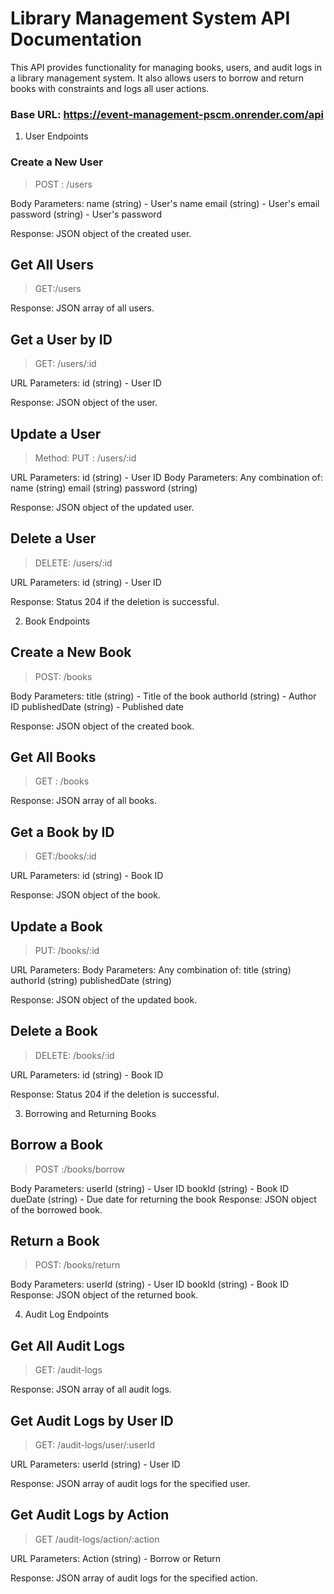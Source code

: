 # Library Management System API Documentation

This API provides functionality for managing books, users, and audit logs in a library management system. It also allows users to borrow and return books with constraints and logs all user actions.


### Base URL: https://event-management-pscm.onrender.com/api



1. User Endpoints
### Create a New User

> POST : /users

Body Parameters:
name (string) - User's name
email (string) - User's email
password (string) - User's password

Response: JSON object of the created user.

## Get All Users

> GET:/users

Response: JSON array of all users.

## Get a User by ID

> GET: /users/:id

URL Parameters:
id (string) - User ID

Response: JSON object of the user.


## Update a User

> Method: PUT : /users/:id

URL Parameters:
id (string) - User ID
Body Parameters: Any combination of:
name (string)
email (string)
password (string)

Response: JSON object of the updated user.


## Delete a User

> DELETE: /users/:id

URL Parameters:
id (string) - User ID

Response: Status 204 if the deletion is successful.


2. Book Endpoints
## Create a New Book

> POST: /books

Body Parameters:
title (string) - Title of the book
authorId (string) - Author ID
publishedDate (string) - Published date

Response: JSON object of the created book.


## Get All Books

> GET : /books

Response: JSON array of all books.


## Get a Book by ID
 
> GET:/books/:id

URL Parameters:
id (string) - Book ID

Response: JSON object of the book.


## Update a Book

> PUT: /books/:id

URL Parameters:
Body Parameters: Any combination of:
title (string)
authorId (string)
publishedDate (string)

Response: JSON object of the updated book.


## Delete a Book

> DELETE: /books/:id

URL Parameters:
id (string) - Book ID

Response: Status 204 if the deletion is successful.


3. Borrowing and Returning Books
## Borrow a Book
 
> POST :/books/borrow

Body Parameters:
userId (string) - User ID
bookId (string) - Book ID
dueDate (string) - Due date for returning the book
Response: JSON object of the borrowed book.


## Return a Book

> POST: /books/return

Body Parameters:
userId (string) - User ID
bookId (string) - Book ID
Response: JSON object of the returned book.


4. Audit Log Endpoints
## Get All Audit Logs

> GET: /audit-logs

Response: JSON array of all audit logs.


## Get Audit Logs by User ID

> GET: /audit-logs/user/:userId

URL Parameters:
userId (string) - User ID

Response: JSON array of audit logs for the specified user.

## Get Audit Logs by Action

> GET /audit-logs/action/:action

URL Parameters:
Action (string) - Borrow or Return

Response: JSON array of audit logs for the specified action.